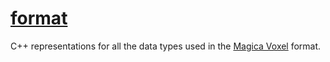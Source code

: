 # [format](format.hpp)

C++ representations for all the data types used in the [Magica Voxel](https://github.com/ephtracy/voxel-model/blob/master/magica_voxel-file-format-vox.txt) format.